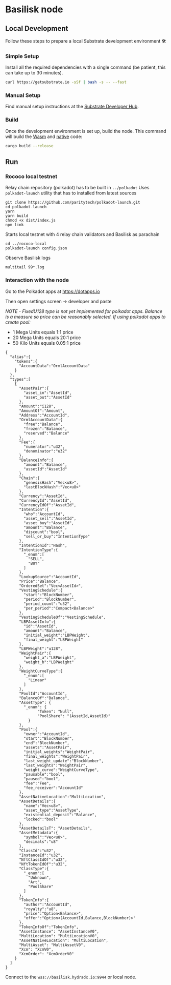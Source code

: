 # Basilisk node

## Local Development

Follow these steps to prepare a local Substrate development environment :hammer_and_wrench:

### Simple Setup

Install all the required dependencies with a single command (be patient, this can take up to 30
minutes).

```bash
curl https://getsubstrate.io -sSf | bash -s -- --fast
```

### Manual Setup

Find manual setup instructions at the
[Substrate Developer Hub](https://substrate.dev/docs/en/knowledgebase/getting-started/#manual-installation).

### Build

Once the development environment is set up, build the node. This command will build the
[Wasm](https://substrate.dev/docs/en/knowledgebase/advanced/executor#wasm-execution) and
[native](https://substrate.dev/docs/en/knowledgebase/advanced/executor#native-execution) code:

```bash
cargo build --release
```

## Run

### Rococo local testnet

Relay chain repository (polkadot) has to be built in `../polkadot`
Uses `polkadot-launch` utility that has to installed from latest sources

```
git clone https://github.com/paritytech/polkadot-launch.git
cd polkadot-launch
yarn
yarn build
chmod +x dist/index.js
npm link
```

Starts local testnet with 4 relay chain validators and Basilisk as parachain

```
cd ../rococo-local
polkadot-launch config.json
```

Observe Basilisk logs

```
multitail 99*.log
```

### Interaction with the node

Go to the Polkadot apps at https://dotapps.io

Then open settings screen -> developer and paste

*NOTE - FixedU128 type is not yet implemented for polkadot apps. Balance is a measure so price can be reasonably selected. If using polkadot apps to create pool:*
- 1 Mega Units equals 1:1 price
- 20 Mega Units equals 20:1 price
- 50 Kilo Units equals 0.05:1 price

```
{
  "alias":{
    "tokens":{
      "AccountData":"OrmlAccountData"
    }
  },
  "types":[
    {
      "AssetPair":{
        "asset_in":"AssetId",
        "asset_out":"AssetId"
      },
      "Amount":"i128",
      "AmountOf":"Amount",
      "Address":"AccountId",
      "OrmlAccountData":{
        "free":"Balance",
        "frozen":"Balance",
        "reserved":"Balance"
      },
      "Fee":{
        "numerator":"u32",
        "denominator":"u32"
      },
      "BalanceInfo":{
        "amount":"Balance",
        "assetId":"AssetId"
      },
      "Chain":{
        "genesisHash":"Vec<u8>",
        "lastBlockHash":"Vec<u8>"
      },
      "Currency":"AssetId",
      "CurrencyId":"AssetId",
      "CurrencyIdOf":"AssetId",
      "Intention":{
        "who":"AccountId",
        "asset_sell":"AssetId",
        "asset_buy":"AssetId",
        "amount":"Balance",
        "discount":"bool",
        "sell_or_buy":"IntentionType"
      },
      "IntentionId":"Hash",
      "IntentionType":{
        "_enum":[
          "SELL",
          "BUY"
        ]
      },
      "LookupSource":"AccountId",
      "Price":"Balance",
      "OrderedSet":"Vec<AssetId>",
      "VestingSchedule":{
        "start":"BlockNumber",
        "period":"BlockNumber",
        "period_count":"u32",
        "per_period":"Compact<Balance>"
      },
      "VestingScheduleOf":"VestingSchedule",
      "LBPAssetInfo":{
        "id":"AssetId",
        "amount":"Balance",
        "initial_weight":"LBPWeight",
        "final_weight":"LBPWeight"
      },
      "LBPWeight":"u128",
      "WeightPair":{
        "weight_a":"LBPWeight",
        "weight_b":"LBPWeight"
      },
      "WeightCurveType":{
        "_enum":[
          "Linear"
        ]
      },
      "PoolId":"AccountId",
      "BalanceOf":"Balance",
      "AssetType": {
        "_enum": {
		      "Token": "Null",
		      "PoolShare": "(AssetId,AssetId)"
	      }
      },
      "Pool":{
        "owner":"AccountId",
        "start":"BlockNumber",
        "end":"BlockNumber",
        "assets":"AssetPair",
        "initial_weights":"WeightPair",
        "final_weights":"WeightPair",
        "last_weight_update":"BlockNumber",
        "last_weights":"WeightPair",
        "weight_curve":"WeightCurveType",
        "pausable":"bool",
        "paused":"bool",
        "fee":"Fee",
        "fee_receiver":"AccountId"
      },
      "AssetNativeLocation":"MultiLocation",
      "AssetDetails":{
        "name":"Vec<u8>",
        "asset_type":"AssetType",
        "existential_deposit":"Balance",
        "locked":"bool"
      },
      "AssetDetailsT": "AssetDetails",
      "AssetMetadata":{
        "symbol":"Vec<u8>",
        "decimals":"u8"
      },
      "ClassId":"u32",
      "InstanceId":"u32",
      "NftClassIdOf":"u32",
      "NftTokenIdOf":"u32",
      "ClassType":{
        "_enum":[
          "Unknown",
          "Art",
          "PoolShare"
        ]
      },
      "TokenInfo":{
        "author":"AccountId",
        "royalty":"u8",
        "price":"Option<Balance>",
        "offer":"Option<(AccountId,Balance,BlockNumber)>"
      },
      "TokenInfoOf":"TokenInfo",
      "AssetInstance": "AssetInstanceV0",
      "MultiLocation": "MultiLocationV0",
      "AssetNativeLocation": "MultiLocation",
      "MultiAsset": "MultiAssetV0",
      "Xcm": "XcmV0",
      "XcmOrder": "XcmOrderV0"
    }
  ]
}
```

Connect to the `wss://basilisk.hydradx.io:9944` or local node.

